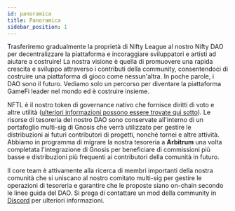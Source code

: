 ```yaml
---
id: panoramica
title: Panoramica
sidebar_position: 1
---
```


Trasferiremo gradualmente la proprietà di Nifty League al nostro Nifty DAO per decentralizzare la piattaforma e incoraggiare sviluppatori e artisti ad aiutare a costruire! La nostra visione è quella di promuovere una rapida crescita e sviluppo attraverso i contributi della community, consentendoci di costruire una piattaforma di gioco come nessun'altra. In poche parole, i DAO sono il futuro. Vediamo solo un percorso per diventare la piattaforma GameFi leader nel mondo ed è costruire insieme.

NFTL è il nostro token di governance nativo che fornisce diritti di voto e altre utilità ([ulteriori informazioni possono essere trovate qui sotto](https://nifty-league.com/about#nftl)). Le risorse di tesoreria del nostro DAO sono conservate all'interno di un portafoglio multi-sig di Gnosis che verrà utilizzato per gestire le distribuzioni ai futuri contributori di progetti, nonché tornei e altre attività. Abbiamo in programma di migrare la nostra tesoreria a **Arbitrum** una volta completata l'integrazione di Gnosis per beneficiare di commissioni più basse e distribuzioni più frequenti ai contributori della comunità in futuro.

Il core team è attivamente alla ricerca di membri importanti della nostra comunità che si uniscano al nostro comitato multi-sig per gestire le operazioni di tesoreria e garantire che le proposte siano on-chain secondo le linee guida del DAO. Si prega di contattare un mod della community in [Discord](https://discord.gg/niftyleague) per ulteriori informazioni.
